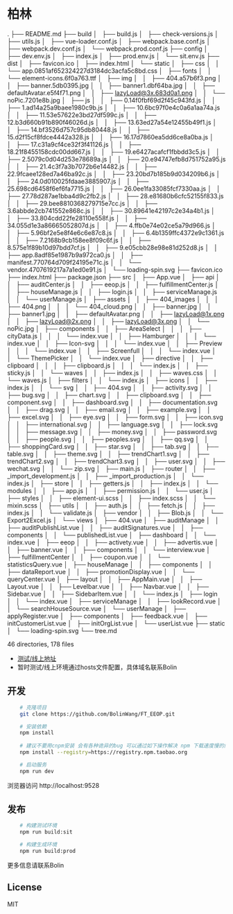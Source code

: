 # 柏林

.
├── README.md
├── build
│   ├── build.js
│   ├── check-versions.js
│   ├── utils.js
│   ├── vue-loader.conf.js
│   ├── webpack.base.conf.js
│   ├── webpack.dev.conf.js
│   └── webpack.prod.conf.js
├── config
│   ├── dev.env.js
│   ├── index.js
│   ├── prod.env.js
│   └── sit.env.js
├── dist
│   ├── favicon.ico
│   ├── index.html
│   └── static
│       ├── css
│       │   └── app.0851af652324227d3184dc3acfa5c8bd.css
│       ├── fonts
│       │   └── element-icons.6f0a763.ttf
│       ├── img
│       │   ├── 404.a57b6f3.png
│       │   ├── banner.5db0395.jpg
│       │   ├── banner1.dbf64ba.jpg
│       │   ├── defaultAvatar.e5f4f71.png
│       │   ├── lazyLoad@3x.683d0a1.png
│       │   └── noPic.7201e8b.jpg
│       ├── js
│       │   ├── 0.14f0fbf69d2f45c943fd.js
│       │   ├── 1.ad14a25a9baee1980c9b.js
│       │   ├── 10.6bc97f0e4c0a6a1aa74a.js
│       │   ├── 11.53e57622e3bd27df599c.js
│       │   ├── 12.b3d660b91b890f46026d.js
│       │   ├── 13.63ed27a54e12455b49f1.js
│       │   ├── 14.bf3526d757c95db80448.js
│       │   ├── 15.d2f15cf8fdce4442a328.js
│       │   ├── 16.17d7860ea5dd6ce8a0ba.js
│       │   ├── 17.c31a9cf4ce32f3f41126.js
│       │   ├── 18.21f8455158cdc00dd667.js
│       │   ├── 19.e6427acafcf1fbbdd3c5.js
│       │   ├── 2.5079c0d04d253e78689a.js
│       │   ├── 20.e94747efb8d751752a95.js
│       │   ├── 21.4c3f7a3b7072b6e14482.js
│       │   ├── 22.9fcaee128ed7a46ba92c.js
│       │   ├── 23.20bd7b185b9d034209b6.js
│       │   ├── 24.0d010025fdaae3885907.js
│       │   ├── 25.698cd6458f6ef6fa7715.js
│       │   ├── 26.0ee1fa33085fcf7330aa.js
│       │   ├── 27.78d287ae1bba4d9c2fb2.js
│       │   ├── 28.e81680b6cfc52155f833.js
│       │   ├── 29.bee8810368279715e7cc.js
│       │   ├── 3.6abbde2cb741552e868c.js
│       │   ├── 30.89641e42197c2e34a4b1.js
│       │   ├── 33.804cdd22fe28110e558f.js
│       │   ├── 34.055d1e3a86665052807d.js
│       │   ├── 4.ffb0e74e02ce5a79d966.js
│       │   ├── 5.96bf2e5e8f4e6c6e87c8.js
│       │   ├── 6.4b1359ffc4372e9c1361.js
│       │   ├── 7.2168b9cb158ee8f09c6f.js
│       │   ├── 8.575e1f89b10d97bdd7cf.js
│       │   ├── 9.e05cbb28e98e81d252d8.js
│       │   ├── app.8adf85e1987b9a972ca0.js
│       │   ├── manifest.770764d709f24195e71c.js
│       │   └── vendor.4707619217a7a1ed0e91.js
│       └── loading-spin.svg
├── favicon.ico
├── index.html
├── package.json
├── src
│   ├── App.vue
│   ├── api
│   │   ├── auditCenter.js
│   │   ├── eeop.js
│   │   ├── fulfillmentCenter.js
│   │   ├── houseManage.js
│   │   ├── login.js
│   │   ├── serviceManage.js
│   │   └── userManage.js
│   ├── assets
│   │   ├── 404_images
│   │   │   ├── 404.png
│   │   │   └── 404_cloud.png
│   │   ├── banner.jpg
│   │   ├── banner1.jpg
│   │   ├── defaultAvatar.png
│   │   ├── lazyLoad@1x.png
│   │   ├── lazyLoad@2x.png
│   │   ├── lazyLoad@3x.png
│   │   └── noPic.jpg
│   ├── components
│   │   ├── AreaSelect
│   │   │   ├── cityData.js
│   │   │   └── index.vue
│   │   ├── Hamburger
│   │   │   └── index.vue
│   │   ├── Icon-svg
│   │   │   └── index.vue
│   │   ├── Preview
│   │   │   └── index.vue
│   │   ├── Screenfull
│   │   │   └── index.vue
│   │   └── ThemePicker
│   │       └── index.vue
│   ├── directive
│   │   ├── clipboard
│   │   │   ├── clipboard.js
│   │   │   └── index.js
│   │   ├── sticky.js
│   │   └── waves
│   │       ├── index.js
│   │       ├── waves.css
│   │       └── waves.js
│   ├── filters
│   │   └── index.js
│   ├── icons
│   │   ├── index.js
│   │   └── svg
│   │       ├── 404.svg
│   │       ├── activity.svg
│   │       ├── bug.svg
│   │       ├── chart.svg
│   │       ├── clipboard.svg
│   │       ├── component.svg
│   │       ├── dashboard.svg
│   │       ├── documentation.svg
│   │       ├── drag.svg
│   │       ├── email.svg
│   │       ├── example.svg
│   │       ├── excel.svg
│   │       ├── eye.svg
│   │       ├── form.svg
│   │       ├── icon.svg
│   │       ├── international.svg
│   │       ├── language.svg
│   │       ├── lock.svg
│   │       ├── message.svg
│   │       ├── money.svg
│   │       ├── password.svg
│   │       ├── people.svg
│   │       ├── peoples.svg
│   │       ├── qq.svg
│   │       ├── shoppingCard.svg
│   │       ├── star.svg
│   │       ├── tab.svg
│   │       ├── table.svg
│   │       ├── theme.svg
│   │       ├── trendChart1.svg
│   │       ├── trendChart2.svg
│   │       ├── trendChart3.svg
│   │       ├── user.svg
│   │       ├── wechat.svg
│   │       └── zip.svg
│   ├── main.js
│   ├── router
│   │   ├── _import_development.js
│   │   ├── _import_production.js
│   │   └── index.js
│   ├── store
│   │   ├── getters.js
│   │   ├── index.js
│   │   └── modules
│   │       ├── app.js
│   │       ├── permission.js
│   │       └── user.js
│   ├── styles
│   │   ├── element-ui.scss
│   │   ├── index.scss
│   │   └── mixin.scss
│   ├── utils
│   │   ├── auth.js
│   │   ├── fetch.js
│   │   ├── index.js
│   │   └── validate.js
│   ├── vendor
│   │   ├── Blob.js
│   │   └── Export2Excel.js
│   └── views
│       ├── 404.vue
│       ├── auditManage
│       │   ├── auditPublishList.vue
│       │   ├── auditSignatures.vue
│       │   ├── components
│       │   └── publishedList.vue
│       ├── dashboard
│       │   └── index.vue
│       ├── eeop
│       │   ├── activety.vue
│       │   ├── advertis.vue
│       │   ├── banner.vue
│       │   ├── components
│       │   └── interview.vue
│       ├── fulfillmentCenter
│       │   ├── coupon.vue
│       │   └── statisticsQuery.vue
│       ├── houseManage
│       │   ├── components
│       │   ├── dataReport.vue
│       │   ├── promotionDisplay.vue
│       │   └── queryCenter.vue
│       ├── layout
│       │   ├── AppMain.vue
│       │   ├── Layout.vue
│       │   ├── Levelbar.vue
│       │   ├── Navbar.vue
│       │   ├── Sidebar.vue
│       │   ├── SidebarItem.vue
│       │   └── index.js
│       ├── login
│       │   └── index.vue
│       ├── serviceManage
│       │   ├── lookRecord.vue
│       │   └── searchHouseSource.vue
│       └── userManage
│           ├── applyRegister.vue
│           ├── components
│           ├── feedback.vue
│           ├── initCustomerList.vue
│           ├── initOrgList.vue
│           └── userList.vue
├── static
│   └── loading-spin.svg
└── tree.md

46 directories, 178 files


- [测试/线上地址](http://www.mdguanjia.com/FHT_BOP/index.html)      
- 暂时测试/线上环境通过hosts文件配置，具体域名联系Bolin

## 开发
```bash
	# 克隆项目
	git clone https://github.com/BolinWang/FT_EEOP.git

	# 安装依赖
	npm install
	   
	# 建议不要用cnpm安装 会有各种诡异的bug 可以通过如下操作解决 npm 下载速度慢的问题
	npm install --registry=https://registry.npm.taobao.org

	# 启动服务
	npm run dev
```
浏览器访问 http://localhost:9528

## 发布
```bash
	# 构建测试环境
	npm run build:sit

	# 构建生成环境
	npm run build:prod
```


更多信息请联系Bolin


## License

MIT